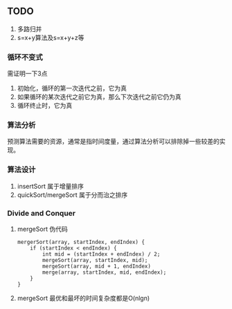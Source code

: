## TODO

1. 多路归并
2. s=x+y算法及s=x+y+z等

### 循环不变式

需证明一下3点

1. 初始化，循环的第一次迭代之前，它为真
2. 如果循环的某次迭代之前它为真，那么下次迭代之前它仍为真
3. 循环终止时，它为真

### 算法分析

预测算法需要的资源，通常是指时间度量，通过算法分析可以排除掉一些较差的实现。

### 算法设计

1. insertSort 属于增量排序
2. quickSort/mergeSort 属于分而治之排序

### Divide and Conquer

1. mergeSort 伪代码

   ```
   mergerSort(array, startIndex, endIndex) {
       if (startIndex < endIndex) {
           int mid = (startIndex + endIndex) / 2;
           mergeSort(array, startIndex, mid);
           mergeSort(array, mid + 1, endIndex)
           merge(array, startIndex, mid, endIndex);
       }
   }
   ```

2. mergeSort 最优和最坏的时间复杂度都是O(nlgn)

